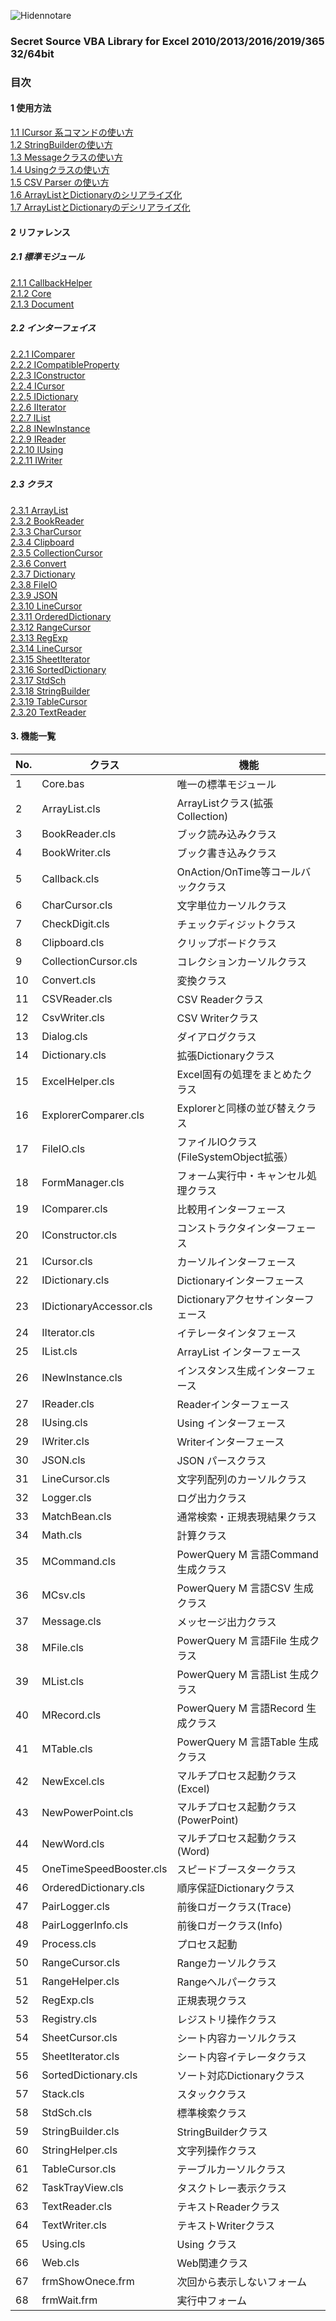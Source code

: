 ![Hidennotare](https://raw.githubusercontent.com/wiki/RelaxTools/Hidennotare/image/Hidennotare.png)

### Secret Source VBA Library for Excel 2010/2013/2016/2019/365 32/64bit

### 目次
#### 1 使用方法
[1.1 ICursor 系コマンドの使い方](https://github.com/RelaxTools/Hidennotare/wiki/1.1.-ICursor-%E7%B3%BB%E3%82%B3%E3%83%9E%E3%83%B3%E3%83%89%E3%81%AE%E4%BD%BF%E3%81%84%E6%96%B9)  
[1.2 StringBuilderの使い方](https://github.com/RelaxTools/Hidennotare/wiki/1.2.-StringBuilder-%E3%81%AE%E4%BD%BF%E3%81%84%E6%96%B9)  
[1.3 Messageクラスの使い方](https://github.com/RelaxTools/Hidennotare/wiki/1.3.-Message%E3%82%AF%E3%83%A9%E3%82%B9%E3%81%AE%E4%BD%BF%E3%81%84%E6%96%B9)  
[1.4 Usingクラスの使い方](https://github.com/RelaxTools/Hidennotare/wiki/1.4.-Using%E3%82%AF%E3%83%A9%E3%82%B9%E3%81%AE%E4%BD%BF%E3%81%84%E6%96%B9)  
[1.5 CSV Parser の使い方](https://github.com/RelaxTools/Hidennotare/wiki/1.5.-CSV-Parser-%E3%81%AE%E4%BD%BF%E3%81%84%E6%96%B9)  
[1.6 ArrayListとDictionaryのシリアライズ化](https://github.com/RelaxTools/Hidennotare/wiki/1.6.-ArrayList%E3%81%A8Dictionary%E3%81%AE%E3%82%B7%E3%83%AA%E3%82%A2%E3%83%A9%E3%82%A4%E3%82%BA%E5%8C%96)  
[1.7 ArrayListとDictionaryのデシリアライズ化](https://github.com/RelaxTools/Hidennotare/wiki/1.7.-ArrayList%E3%81%A8Dictionary%E3%81%AE%E3%83%87%E3%82%B7%E3%83%AA%E3%82%A2%E3%83%A9%E3%82%A4%E3%82%BA%E5%8C%96)  
#### 2 リファレンス
##### 2.1 標準モジュール
[2.1.1 CallbackHelper](https://github.com/RelaxTools/Hidennotare/wiki/CallbackHelper)  
[2.1.2 Core](https://github.com/RelaxTools/Hidennotare/wiki/Core)  
[2.1.3 Document](https://github.com/RelaxTools/Hidennotare/wiki/Document)  
##### 2.2 インターフェイス
[2.2.1 IComparer](https://github.com/RelaxTools/Hidennotare/wiki/IComparer)  
[2.2.2 ICompatibleProperty](https://github.com/RelaxTools/Hidennotare/wiki/ICompatibleProperty)  
[2.2.3 IConstructor](https://github.com/RelaxTools/Hidennotare/wiki/IConstructor)  
[2.2.4 ICursor](https://github.com/RelaxTools/Hidennotare/wiki/ICursor)  
[2.2.5 IDictionary](https://github.com/RelaxTools/Hidennotare/wiki/IDictionary)  
[2.2.6 IIterator](https://github.com/RelaxTools/Hidennotare/wiki/IIterator)  
[2.2.7 IList](https://github.com/RelaxTools/Hidennotare/wiki/IList)  
[2.2.8 INewInstance](https://github.com/RelaxTools/Hidennotare/wiki/INewInstance)  
[2.2.9 IReader](https://github.com/RelaxTools/Hidennotare/wiki/IReader)  
[2.2.10 IUsing](https://github.com/RelaxTools/Hidennotare/wiki/IUsing)  
[2.2.11 IWriter](https://github.com/RelaxTools/Hidennotare/wiki/IWriter)  
##### 2.3 クラス
[2.3.1 ArrayList](https://github.com/RelaxTools/Hidennotare/wiki/ArrayList)  
[2.3.2 BookReader](https://github.com/RelaxTools/Hidennotare/wiki/BookReader)  
[2.3.3 CharCursor](https://github.com/RelaxTools/Hidennotare/wiki/CharCursor)  
[2.3.4 Clipboard](https://github.com/RelaxTools/Hidennotare/wiki/Clipboard)  
[2.3.5 CollectionCursor](https://github.com/RelaxTools/Hidennotare/wiki/CollectionCursor)  
[2.3.6 Convert](https://github.com/RelaxTools/Hidennotare/wiki/Convert)  
[2.3.7 Dictionary](https://github.com/RelaxTools/Hidennotare/wiki/Dictionary)  
[2.3.8 FileIO](https://github.com/RelaxTools/Hidennotare/wiki/FileIO)  
[2.3.9 JSON](https://github.com/RelaxTools/Hidennotare/wiki/JSON)  
[2.3.10 LineCursor](https://github.com/RelaxTools/Hidennotare/wiki/LineCursor)  
[2.3.11 OrderedDictionary](https://github.com/RelaxTools/Hidennotare/wiki/OrderedDictionary)  
[2.3.12 RangeCursor](https://github.com/RelaxTools/Hidennotare/wiki/RangeCursor)  
[2.3.13 RegExp](https://github.com/RelaxTools/Hidennotare/wiki/RegExp)  
[2.3.14 LineCursor](https://github.com/RelaxTools/Hidennotare/wiki/SheetCursor)  
[2.3.15 SheetIterator](https://github.com/RelaxTools/Hidennotare/wiki/SheetIterator)  
[2.3.16 SortedDictionary](https://github.com/RelaxTools/Hidennotare/wiki/SortedDictionary)  
[2.3.17 StdSch](https://github.com/RelaxTools/Hidennotare/wiki/StdSch)  
[2.3.18 StringBuilder](https://github.com/RelaxTools/Hidennotare/wiki/StringBuilder)  
[2.3.19 TableCursor](https://github.com/RelaxTools/Hidennotare/wiki/TableCursor)  
[2.3.20 TextReader](https://github.com/RelaxTools/Hidennotare/wiki/TextReader)  

#### 3. 機能一覧

|No.|クラス|機能|
|---|---|---|
|1|Core.bas|唯一の標準モジュール|
|2|ArrayList.cls|ArrayListクラス(拡張Collection)|
|3|BookReader.cls|ブック読み込みクラス|
|4|BookWriter.cls|ブック書き込みクラス|
|5|Callback.cls|OnAction/OnTime等コールバッククラス|
|6|CharCursor.cls|文字単位カーソルクラス|
|7|CheckDigit.cls|チェックディジットクラス|
|8|Clipboard.cls|クリップボードクラス|
|9|CollectionCursor.cls|コレクションカーソルクラス|
|10|Convert.cls|変換クラス|
|11|CSVReader.cls|CSV Readerクラス|
|12|CsvWriter.cls|CSV Writerクラス|
|13|Dialog.cls|ダイアログクラス|
|14|Dictionary.cls|拡張Dictionaryクラス|
|15|ExcelHelper.cls|Excel固有の処理をまとめたクラス|
|16|ExplorerComparer.cls|Explorerと同様の並び替えクラス|
|17|FileIO.cls|ファイルIOクラス(FileSystemObject拡張）|
|18|FormManager.cls|フォーム実行中・キャンセル処理クラス|
|19|IComparer.cls|比較用インターフェース|
|20|IConstructor.cls|コンストラクタインターフェース|
|21|ICursor.cls|カーソルインターフェース|
|22|IDictionary.cls|Dictionaryインターフェース|
|23|IDictionaryAccessor.cls|Dictionaryアクセサインターフェース|
|24|IIterator.cls|イテレータインタフェース|
|25|IList.cls|ArrayList インターフェース|
|26|INewInstance.cls|インスタンス生成インターフェース|
|27|IReader.cls|Readerインターフェース|
|28|IUsing.cls|Using インターフェース|
|29|IWriter.cls|Writerインターフェース|
|30|JSON.cls|JSON パースクラス|
|31|LineCursor.cls|文字列配列のカーソルクラス|
|32|Logger.cls|ログ出力クラス|
|33|MatchBean.cls|通常検索・正規表現結果クラス|
|34|Math.cls|計算クラス|
|35|MCommand.cls|PowerQuery M 言語Command 生成クラス|
|36|MCsv.cls|PowerQuery M 言語CSV 生成クラス|
|37|Message.cls|メッセージ出力クラス|
|38|MFile.cls|PowerQuery M 言語File 生成クラス|
|39|MList.cls|PowerQuery M 言語List 生成クラス|
|40|MRecord.cls|PowerQuery M 言語Record 生成クラス|
|41|MTable.cls|PowerQuery M 言語Table 生成クラス|
|42|NewExcel.cls|マルチプロセス起動クラス(Excel)|
|43|NewPowerPoint.cls|マルチプロセス起動クラス(PowerPoint)|
|44|NewWord.cls|マルチプロセス起動クラス(Word)|
|45|OneTimeSpeedBooster.cls|スピードブースタークラス|
|46|OrderedDictionary.cls|順序保証Dictionaryクラス|
|47|PairLogger.cls|前後ロガークラス(Trace)|
|48|PairLoggerInfo.cls|前後ロガークラス(Info)|
|49|Process.cls|プロセス起動|
|50|RangeCursor.cls|Rangeカーソルクラス|
|51|RangeHelper.cls|Rangeヘルパークラス|
|52|RegExp.cls|正規表現クラス|
|53|Registry.cls|レジストリ操作クラス|
|54|SheetCursor.cls|シート内容カーソルクラス|
|55|SheetIterator.cls|シート内容イテレータクラス|
|56|SortedDictionary.cls|ソート対応Dictionaryクラス|
|57|Stack.cls|スタッククラス|
|58|StdSch.cls|標準検索クラス|
|59|StringBuilder.cls|StringBuilderクラス|
|60|StringHelper.cls|文字列操作クラス|
|61|TableCursor.cls|テーブルカーソルクラス|
|62|TaskTrayView.cls|タスクトレー表示クラス|
|63|TextReader.cls|テキストReaderクラス|
|64|TextWriter.cls|テキストWriterクラス|
|65|Using.cls|Using クラス|
|66|Web.cls|Web関連クラス|
|67|frmShowOnece.frm|次回から表示しないフォーム|
|68|frmWait.frm|実行中フォーム|
